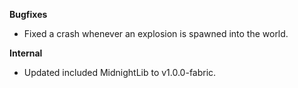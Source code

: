 **Bugfixes**
- Fixed a crash whenever an explosion is spawned into the world.

**Internal**
- Updated included MidnightLib to v1.0.0-fabric.